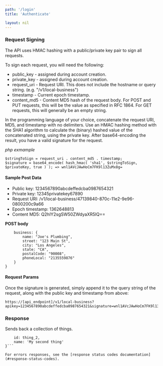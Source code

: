 ```yaml
---
path: '/login'
title: 'Authenticate'

layout: nil
---
```


### Request Signing
The API uses HMAC hashing with a public/private key pair to sign all requests.

To sign each request, you will need the following:

-	public_key - assigned during account creation.
-	private_key - assigned during account creation.
-	request_uri - Request URI. This does not include the hostname or query string. (e.g. "/v1/local-business")
-	timestamp - Current epoch timestamp.
-	content_md5 - Content MD5 hash of the request body. For POST and PUT requests, this will be the value as specified in RFC 1864. For GET requests, this will generally be an empty string.

In the programming language of your choice, concatenate the request URI, MD5, and timestamp with no delimiters. Use an HMAC hashing method with the SHA1 algorithm to calculate the (binary) hashed value of the concatenated string, using the private key. After base64-encoding the result, you have a valid signature for the request.


*php exmample*
```$privateKey = "12345privatekey67890";
$stringToSign = request_uri . content_md5 . timestamp;
$signature = base64_encode( hash_hmac( 'sha1', $stringToSign, $privateKey, true ) ); => wnl1AVcJAwHoCm7FK9l13ZuMx8g=
```

#### Sample Post Data

-	Public key: 1234567890abcdeffedcba0987654321
-	Private key: 12345privatekey67890
-	Request URI: /v1/local-business/47139840-870c-11e2-9e96-0800200c9a66
-	Epoch timestamp: 1362648813
-	Content MD5: Q2hlY2sgSW50ZWdyaXR5IQ==

__POST body__

```{
    business: {
        name: "Joe's Plumbing",
        street: "123 Main St",
        city: "Los Angeles",
        state: "CA",
        postalCode: "90008",
        phoneLocal: "2135559876"
    }
}
```

#### Request Params
Once the signature is generated, simply append it to the query string of the request, along with the public key and timestamp from above:


```
https://[api_endpoint]/v1/local-business?apikey=1234567890abcdeffedcba0987654321&signature=wnl1AVcJAwHoCm7FK9l13ZuMx8g=&timestamp=1362648813
```


### Response

Sends back a collection of things.

```{
    id: thing_2,
    name: 'My second thing'
}```

For errors responses, see the [response status codes documentation](#response-status-codes).